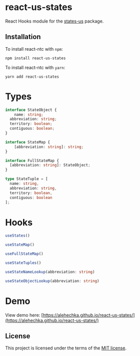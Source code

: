 # react-us-states

React Hooks module for the [states-us](https://www.npmjs.com/package/states-us) package.

## Installation

To install react-ntc with `npm`:

    npm install react-us-states

To install react-ntc with `yarn`:

    yarn add react-us-states

# Types

```ts
interface StateObject {
	name: string;
  abbreviation: string;
  territory: boolean;
  contiguous: boolean;
}

interface StateMap {
	[abbreviation: string]: string;
}

interface FullStateMap {
  [abbreviation: string]: StateObject;
}

type StateTuple = [
  name: string,
  abbreviation: string,
  territory: boolean,
  contiguous: boolean
];
```

# Hooks

```ts
useStates()

useStateMap()

useFullStateMap()

useStateTuples()

useStateNameLookup(abbreviation: string)

useStateObjectLookup(abbreviation: string)
```

# Demo

View demo here: [https://alehechka.github.io/react-us-states/](https://alehechka.github.io/react-us-states/)

## License

This project is licensed under the terms of the [MIT license](/LICENSE).
